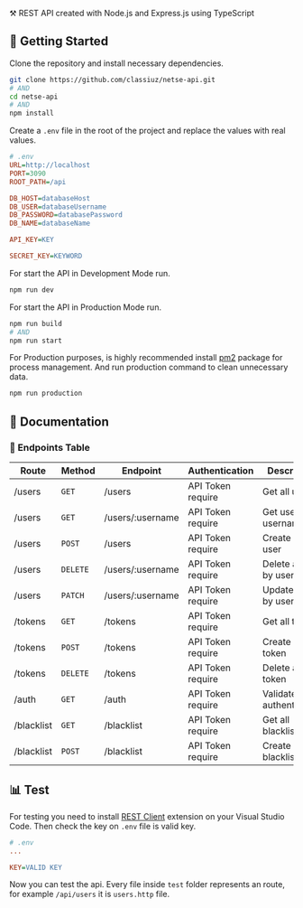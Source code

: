 ⚒️ REST API created with Node.js and Express.js using TypeScript

## 🚀 Getting Started

Clone the repository and install necessary dependencies.

```bash
git clone https://github.com/classiuz/netse-api.git
# AND
cd netse-api
# AND
npm install
```

Create a `.env` file in the root of the project and replace the values with real values.

```ini
# .env
URL=http://localhost
PORT=3090
ROOT_PATH=/api

DB_HOST=databaseHost
DB_USER=databaseUsername
DB_PASSWORD=databasePassword
DB_NAME=databaseName

API_KEY=KEY

SECRET_KEY=KEYWORD
```

For start the API in Development Mode run.

```bash
npm run dev
```

For start the API in Production Mode run.

```bash
npm run build 
# AND
npm run start
```

For Production purposes, is highly recommended install [pm2](https://github.com/Unitech/pm2) package for process management. And run production command to clean unnecessary data.

```bash
npm run production
```

## 📖 Documentation

### 🧮 Endpoints Table

| Route         | Method        | Endpoint          | Authentication     | Description                  |
| ------------- | ------------- | -------------     | -------------      | -------------                |
| /users        | `GET`         | /users            | API Token require  | Get all users                |
| /users        | `GET`         | /users/:username  | API Token require  | Get user by username         |
| /users        | `POST`        | /users            | API Token require  | Create a new user            |
| /users        | `DELETE`      | /users/:username  | API Token require  | Delete a user by username    |
| /users        | `PATCH`       | /users/:username  | API Token require  | Update a user by username    |
| /tokens       | `GET`         | /tokens           | API Token require  | Get all tokens               |
| /tokens       | `POST`        | /tokens           | API Token require  | Create a new token           |
| /tokens       | `DELETE`      | /tokens           | API Token require  | Delete a token               |
| /auth         | `GET`         | /auth             | API Token require  | Validate user authentication |
| /blacklist    | `GET`         | /blacklist        | API Token require  | Get all blacklist            |
| /blacklist    | `POST`        | /blacklist        | API Token require  | Create a new blacklist       |

## 📊 Test 
For testing you need to install [REST Client](https://github.com/Huachao/vscode-restclient) extension on your Visual Studio Code. Then check the key on `.env` file is valid key.

```ini
# .env
...

KEY=VALID KEY
```

Now you can test the api. Every file inside `test` folder represents an route, for example `/api/users` it is `users.http` file.